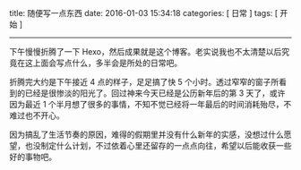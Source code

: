 title: 随便写一点东西
date: 2016-01-03 15:34:18
categories: [ 日常 ]
tags: [ 开始 ]

---

下午慢慢折腾了一下 Hexo，然后成果就是这个博客。老实说我也不太清楚以后究竟在这上面会写点什么，多半会是所处的日常吧。

折腾完大约是下午接近 4 点的样子，足足搞了快 5 个小时。透过窄窄的窗子所看到的已经是很惨淡的阳光了。回过神来今天已经是公历新年后的第 3 天了，或许因为最近 1 个半月想了很多的事情，不知不觉已经将一年最后的时间消耗殆尽，不难过也不开心。

因为搞乱了生活节奏的原因，难得的假期里并没有什么新年的实感，没想过什么愿望，也没制定什么计划，不过依着心里还留存的一点点向往，希望以后能收获一些好的事物吧。
